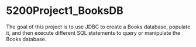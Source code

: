 # 5200Project1_BooksDB
The goal of this project is to use JDBC to create a Books database, populate it, and
then execute different SQL statements to query or manipulate the Books database.
